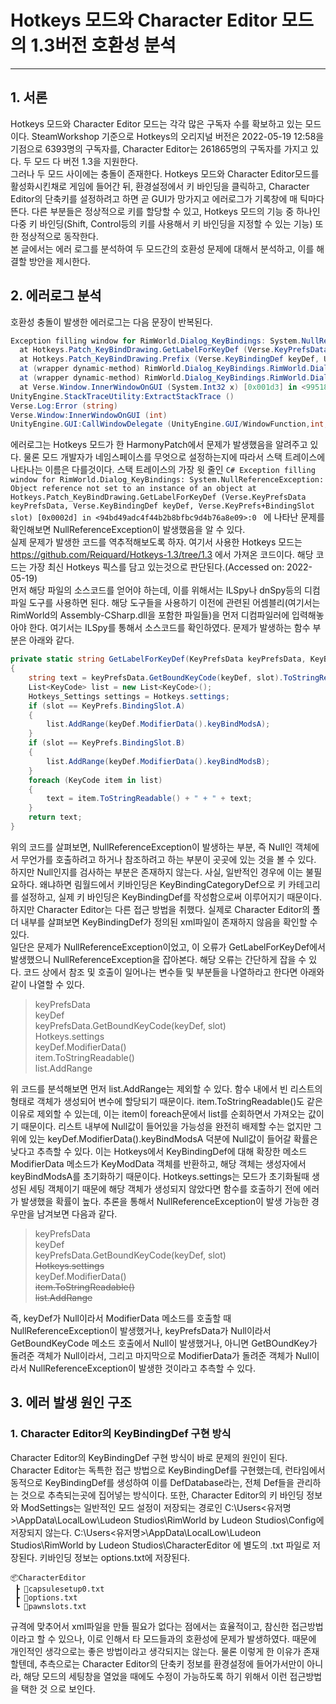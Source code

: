 # Hotkeys 모드와 Character Editor 모드의 1.3버전 호환성 분석
---
## 1. 서론
Hotkeys 모드와 Character Editor 모드는 각각 많은 구독자 수를 확보하고 있는 모드이다. SteamWorkshop 기준으로 Hotkeys의 오리지널 버전은 2022-05-19 12:58을 기점으로 6393명의 구독자를, Character Editor는 261865명의 구독자를 가지고 있다. 두 모드 다 버전 1.3을 지원한다.  
그러나 두 모드 사이에는 충돌이 존재한다. Hotkeys 모드와 Character Editor모드를 활성화시킨채로 게임에 들어간 뒤, 환경설정에서 키 바인딩을 클릭하고, Character Editor의 단축키를 설정하려고 하면 곧 GUI가 망가지고 에러로그가 기록창에 매 틱마다 뜬다. 다른 부분들은 정상적으로 키를 할당할 수 있고, Hotkeys 모드의 기능 중 하나인 다중 키 바인딩(Shift, Control등의 키를 사용해서 키 바인딩을 지정할 수 있는 기능) 또한 정상적으로 동작한다.  
본 글에서는 에러 로그를 분석하여 두 모드간의 호환성 문제에 대해서 분석하고, 이를 해결할 방안을 제시한다.

## 2. 에러로그 분석
호환성 충돌이 발생한 에러로그는 다음 문장이 반복된다.  
```C#
Exception filling window for RimWorld.Dialog_KeyBindings: System.NullReferenceException: Object reference not set to an instance of an object
  at Hotkeys.Patch_KeyBindDrawing.GetLabelForKeyDef (Verse.KeyPrefsData keyPrefsData, Verse.KeyBindingDef keyDef, Verse.KeyPrefs+BindingSlot slot) [0x0002d] in <94bd49adc4f44b2b8bfbc9d4b76a8e09>:0 
  at Hotkeys.Patch_KeyBindDrawing.Prefix (Verse.KeyBindingDef keyDef, UnityEngine.Rect parentRect, System.Single& curY, System.Boolean skipDrawing, Verse.KeyPrefsData& ___keyPrefsData) [0x000ff] in <94bd49adc4f44b2b8bfbc9d4b76a8e09>:0 
  at (wrapper dynamic-method) RimWorld.Dialog_KeyBindings.RimWorld.Dialog_KeyBindings.DrawKeyEntry_Patch1(RimWorld.Dialog_KeyBindings,Verse.KeyBindingDef,UnityEngine.Rect,single&,bool)
  at (wrapper dynamic-method) RimWorld.Dialog_KeyBindings.RimWorld.Dialog_KeyBindings.DoWindowContents_Patch0(RimWorld.Dialog_KeyBindings,UnityEngine.Rect)
  at Verse.Window.InnerWindowOnGUI (System.Int32 x) [0x001d3] in <99518a644a3e4a7ea3fde566568df84a>:0 
UnityEngine.StackTraceUtility:ExtractStackTrace ()
Verse.Log:Error (string)
Verse.Window:InnerWindowOnGUI (int)
UnityEngine.GUI:CallWindowDelegate (UnityEngine.GUI/WindowFunction,int,int,UnityEngine.GUISkin,int,single,single,UnityEngine.GUIStyle)
```
에러로그는 Hotkeys 모드가 한 HarmonyPatch에서 문제가 발생했음을 알려주고 있다. 물론 모드 개발자가 네임스페이스를 무엇으로 설정하는지에 따라서 스택 트레이스에 나타나는 이름은 다를것이다. 스택 트레이스의 가장 윗 줄인 ```C#
Exception filling window for RimWorld.Dialog_KeyBindings: System.NullReferenceException: Object reference not set to an instance of an object
  at Hotkeys.Patch_KeyBindDrawing.GetLabelForKeyDef (Verse.KeyPrefsData keyPrefsData, Verse.KeyBindingDef keyDef, Verse.KeyPrefs+BindingSlot slot) [0x0002d] in <94bd49adc4f44b2b8bfbc9d4b76a8e09>:0 ```
  에 나타난 문제를 확인해보면 NullReferenceException이 발생했음을 알 수 있다.  
실제 문제가 발생한 코드를 역추적해보도록 하자. 여기서 사용한 Hotkeys 모드는 https://github.com/Reiquard/Hotkeys-1.3/tree/1.3 에서 가져온 코드이다. 해당 코드는 가장 최신 Hotkeys 픽스를 담고 있는것으로 판단된다.(Accessed on: 2022-05-19)  
먼저 해당 파일의 소스코드를 얻어야 하는데, 이를 위해서는 ILSpy나 dnSpy등의 디컴파일 도구를 사용하면 된다. 해당 도구들을 사용하기 이전에 관련된 어셈블리(여기서는 RimWorld의 Assembly-CSharp.dll을 포함한 파일들)을 먼저 디컴파일러에 입력해놓아야 한다. 여기서는 ILSpy를 통해서 소스코드를 확인하였다. 문제가 발생하는 함수 부분은 아래와 같다.
```C#
private static string GetLabelForKeyDef(KeyPrefsData keyPrefsData, KeyBindingDef keyDef, KeyPrefs.BindingSlot slot)
{
	string text = keyPrefsData.GetBoundKeyCode(keyDef, slot).ToStringReadable();
	List<KeyCode> list = new List<KeyCode>();
	Hotkeys_Settings settings = Hotkeys.settings;
	if (slot == KeyPrefs.BindingSlot.A)
	{
		list.AddRange(keyDef.ModifierData().keyBindModsA);
	}
	if (slot == KeyPrefs.BindingSlot.B)
	{
		list.AddRange(keyDef.ModifierData().keyBindModsB);
	}
	foreach (KeyCode item in list)
	{
		text = item.ToStringReadable() + " + " + text;
	}
	return text;
}
```   
위의 코드를 살펴보면, NullReferenceException이 발생하는 부분, 즉 Null인 객체에서 무언가를 호출하려고 하거나 참조하려고 하는 부분이 곳곳에 있는 것을 볼 수 있다. 하지만 Null인지를 검사하는 부분은 존재하지 않는다. 사실, 일반적인 경우에 이는 불필요하다. 왜냐하면 림월드에서 키바인딩은 KeyBindingCategoryDef으로 키 카테고리를 설정하고, 실제 키 바인딩은 KeyBindingDef를 작성함으로써 이루어지기 때문이다. 하지만 Character Editor는 다른 접근 방법을 취했다. 실제로 Character Editor의 폴더 내부를 살펴보면 KeyBindingDef가 정의된 xml파일이 존재하지 않음을 확인할 수 있다.  
일단은 문제가 NullReferenceException이었고, 이 오류가 GetLabelForKeyDef에서 발생했으니 NullReferenceException을 잡아본다. 해당 오류는 간단하게 잡을 수 있다. 코드 상에서 참조 및 호출이 일어나는 변수들 및 부분들을 나열하라고 한다면 아래와 같이 나열할 수 있다.
>keyPrefsData  
keyDef  
keyPrefsData.GetBoundKeyCode(keyDef, slot)  
Hotkeys.settings  
keyDef.ModifierData()  
item.ToStringReadable()  
list.AddRange
>
위 코드를 분석해보면 먼저 list.AddRange는 제외할 수 있다. 함수 내에서 빈 리스트의 형태로 객체가 생성되어 변수에 할당되기 때문이다. item.ToStringReadable()도 같은 이유로 제외할 수 있는데, 이는 item이 foreach문에서 list를 순회하면서 가져오는 값이기 때문이다. 리스트 내부에 Null값이 들어있을 가능성을 완전히 배제할 수는 없지만 그 위에 있는 keyDef.ModifierData().keyBindModsA 덕분에 Null값이 들어갈 확률은 낮다고 추측할 수 있다. 이는 Hotkeys에서 KeyBindingDef에 대해 확장한 메소드 ModifierData 메소드가 KeyModData 객체를 반환하고, 해당 객체는 생성자에서 keyBindModsA를 초기화하기 때문이다. Hotkeys.settings는 모드가 초기화될때 생성된 세팅 객체이기 때문에 해당 객체가 생성되지 않았다면 함수를 호출하기 전에 에러가 발생했을 확률이 높다. 추론을 통해서 NullReferenceException이 발생 가능한 경우만을 남겨보면 다음과 같다.
>keyPrefsData  
keyDef  
keyPrefsData.GetBoundKeyCode(keyDef, slot)  
~~Hotkeys.settings~~  
keyDef.ModifierData()  
~~item.ToStringReadable()~~  
~~list.AddRange~~
>
즉, keyDef가 Null이라서 ModifierData 메소드를 호출할 때 NullReferenceException이 발생했거나, keyPrefsData가 Null이라서 GetBoundKeyCode 메소드 호출에서 Null이 발생했거나, 아니면 GetBOundKey가 돌려준 객체가 Null이라서, 그리고 마지막으로 ModifierData가 돌려준 객체가 Null이라서 NullReferenceException이 발생한 것이라고 추측할 수 있다.  
## 3. 에러 발생 원인 구조
### 1. Character Editor의 KeyBindingDef 구현 방식  
Character Editor의 KeyBindingDef 구현 방식이 바로 문제의 원인이 된다. Character Editor는 독특한 접근 방법으로 KeyBindingDef를 구현했는데, 런타임에서 동적으로 KeyBindingDef를 생성하여 이를 DefDatabase라는, 전체 Def들을 관리하는 것으로 추측되는곳에 집어넣는 방식이다. 또한, Character Editor의 키 바인딩 정보와 ModSettings는 일반적인 모드 설정이 저장되는 경로인 C:\Users\<유저명>\AppData\LocalLow\Ludeon Studios\RimWorld by Ludeon Studios\Config에 저장되지 않는다. C:\Users\<유저명>\AppData\LocalLow\Ludeon Studios\RimWorld by Ludeon Studios\CharacterEditor 에 별도의 .txt 파일로 저장된다. 키바인딩 정보는 options.txt에 저장된다.
```Tree
📦CharacterEditor
 ┣ 📜capsulesetup0.txt
 ┣ 📜options.txt
 ┗ 📜pawnslots.txt
```  
규격에 맞추어서 xml파일을 만들 필요가 없다는 점에서는 효율적이고, 참신한 접근방법이라고 할 수 있으나, 이로 인해서 타 모드들과의 호환성에 문제가 발생하였다. 때문에 개인적인 생각으로는 좋은 방법이라고 생각되지는 않는다. 물론 이렇게 한 이유가 존재할텐데, 추측으로는 Character Editor의 단축키 정보를 환경설정에 들어가서만이 아니라, 해당 모드의 세팅창을 열었을 때에도 수정이 가능하도록 하기 위해서 이런 접근방법을 택한 것 으로 보인다.